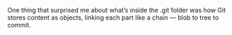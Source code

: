 One thing that surprised me about what’s inside the .git folder was how Git stores content as objects, linking each part like a chain — blob to tree to commit.
